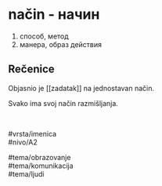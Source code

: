 # način - начин

1. способ, метод  
2. манера, образ действия

## Rečenice

Objasnio je [[zadatak]] na jednostavan način.  

Svako ima svoj način razmišljanja.

<br>

#vrsta/imenica  
#nivo/A2  

#tema/obrazovanje  
#tema/komunikacija  
#tema/ljudi
